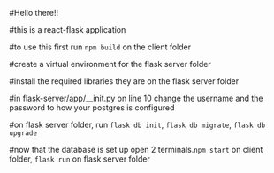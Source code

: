 #Hello there!! 

#this is a react-flask application

#to use this first run `npm build` on the client folder

#create a virtual environment for the flask server folder

#install the required libraries they are on the flask server folder

#in flask-server/app/__init.py on line 10 change the username and the password to how your postgres is configured

#on flask server folder, run `flask db init`, `flask db migrate`, `flask db upgrade`

#now that the database is set up open 2 terminals.`npm start` on client folder, `flask run` on flask server folder
